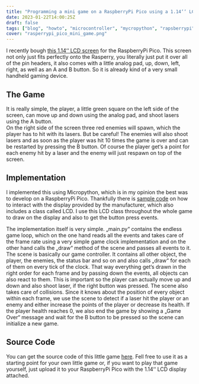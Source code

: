```yaml
---
title: "Programming a mini game on a RaspberryPi Pico using a 1.14‘‘ LCD screen"
date: 2023-01-22T14:00:25Z
draft: false
tags: ["blog", "howto", "microcontroller", "mycropython", "rapsberrypi", "raspberrypi pico", "game", "gamedev"]
cover: "rasperrypi_pico_mini_game.png"
---
```

I recently bough [this 1.14‘‘ LCD screen](https://www.waveshare.com/wiki/Pico-LCD-1.14) for the RaspberryPi Pico. This screen not only just fits perfectly onto the Rasperry, you literally just put it over all of the pin headers, it also comes with a little analog pad, up, down, left, right, as well as an A and B button. So it is already kind of a very small handheld gaming device.

## The Game
It is really simple, the player, a little green square on the left side of the screen, can move up and down using the analog pad, and shoot lasers using the A button.  
On the right side of the screen three red enemies will spawn, which the player has to hit with its lasers. But be careful! The enemies will also shoot lasers and as soon as the player was hit 10 times the game is over and can be restarted by pressing the B button. Of course the player get‘s a point for each enemy hit by a laser and the enemy will just respawn on top of the screen.

## Implementation
I implemented this using Micropython, which is in my opinion the best was to develop on a RaspberryPi Pico. Thankfully there is [sample code](https://www.waveshare.com/wiki/Pico-LCD-1.14#Download_Demo_codes) on how to interact with the display provided by the manufacturer, which also includes a class called LCD. I use this LCD class throughout the whole game to draw on the display and also to get the button press events.


The implementation itself is very simple. „main.py“ contains the endless game loop, which on the one hand reads all the events and takes care of the frame rate using a very simple game clock implementation and on the other hand calls the „draw“ method of the scene and passes all events to it.
The scene is basically our game controller. It contains all other object, the player, the enemies, the status bar and so on and also calls „draw“ for each of them on every tick of the clock. That way everything get‘s drawn in the right order for each frame and by passing down the events, all objects can also react to them. This is important so the player can actually move up and down and also shoot laser, if the right button was pressed.
The scene also takes care of collisions. Since it knows about the position of every object within each frame, we use the scene to detect if a laser hit the player or an enemy and either increase the points of the player or decrease its health. If the player health reaches 0, we also end the game by showing a „Game Over“ message and wait for the B button to be pressed so the scene can initialize a new game.

## Source Code
You can get the source code of this little game [here](https://github.com/salendron/rasperrypi_pico_114tft_minigame). Fell free to use it as a starting point for your own little game or, if you want to play that game yourself, just upload it to your RaspberryPi Pico with the 1.14‘‘ LCD display attached.